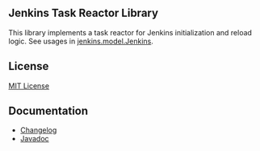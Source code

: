 Jenkins Task Reactor Library
---

This library implements a task reactor for Jenkins initialization and reload logic.
See usages in [jenkins.model.Jenkins](https://github.com/jenkinsci/jenkins/blob/master/core/src/main/java/jenkins/model/Jenkins.java).

## License

[MIT License](http://jenkins-ci.org/mit-license)

## Documentation

* [Changelog](CHANGELOG.md)
* [Javadoc](https://javadoc.jenkins.io/component/task-reactor/)
